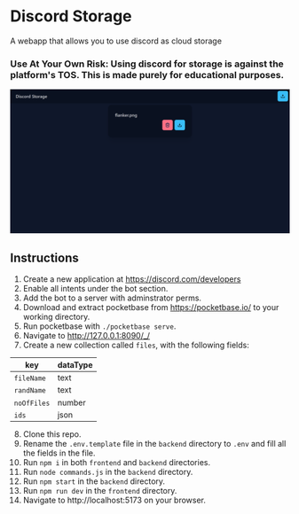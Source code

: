 # Discord Storage
A webapp that allows you to use discord as cloud storage

### Use At Your Own Risk: Using discord for storage is against the platform's TOS. This is made purely for educational purposes.

![discord storage](./preview/webapp.png)

## Instructions
1. Create a new application at https://discord.com/developers
2. Enable all intents under the bot section.
3. Add the bot to a server with adminstrator perms.
4. Download and extract pocketbase from https://pocketbase.io/ to your working directory.
5. Run pocketbase with `./pocketbase serve`.
6. Navigate to http://127.0.0.1:8090/_/
7. Create a new collection called `files`, with the following fields:

|key|dataType|
|---|---|
|`fileName`| text|
|`randName`| text|
|`noOfFiles`| number|
|`ids`| json|

8. Clone this repo.
9. Rename the `.env.template` file in the `backend` directory to `.env` and fill all the fields in the file.
10. Run `npm i` in both `frontend` and `backend` directories.
11. Run `node commands.js` in the `backend` directory.
12. Run `npm start` in the `backend` directory.
13. Run `npm run dev` in the `frontend` directory.
14. Navigate to http://localhost:5173 on your browser.
